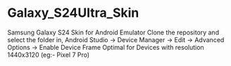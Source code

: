 # Galaxy_S24Ultra_Skin
 Samsung Galaxy S24 Skin for Android Emulator
 Clone the repository and select the folder in, Android Studio -> Device Manager -> Edit -> Advanced Options -> Enable Device Frame
 Optimal for Devices with resolution 1440x3120  (eg:- Pixel 7 Pro) 
